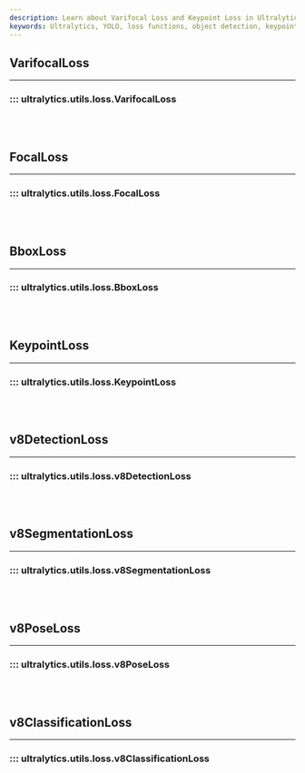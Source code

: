 ```yaml
---
description: Learn about Varifocal Loss and Keypoint Loss in Ultralytics YOLO for advanced bounding box and pose estimation. Visit our docs for more.
keywords: Ultralytics, YOLO, loss functions, object detection, keypoint detection, segmentation, classification
---
```


## VarifocalLoss
---
### ::: ultralytics.utils.loss.VarifocalLoss
<br><br>

## FocalLoss
---
### ::: ultralytics.utils.loss.FocalLoss
<br><br>

## BboxLoss
---
### ::: ultralytics.utils.loss.BboxLoss
<br><br>

## KeypointLoss
---
### ::: ultralytics.utils.loss.KeypointLoss
<br><br>

## v8DetectionLoss
---
### ::: ultralytics.utils.loss.v8DetectionLoss
<br><br>

## v8SegmentationLoss
---
### ::: ultralytics.utils.loss.v8SegmentationLoss
<br><br>

## v8PoseLoss
---
### ::: ultralytics.utils.loss.v8PoseLoss
<br><br>

## v8ClassificationLoss
---
### ::: ultralytics.utils.loss.v8ClassificationLoss
<br><br>
